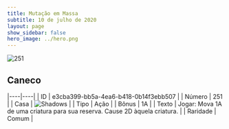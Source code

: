 ```yaml
---
title: Mutação em Massa
subtitle: 10 de julho de 2020
layout: page
show_sidebar: false
hero_image: ../hero.png
---
```


![251](https://cdn.keyforgegame.com/media/card_front/pt/479_251_8932GXGRJV3G_pt.png)

## Caneco

|----|----|
| ID | e3cba399-bb5a-4ea6-b418-0b14f3ebb507 |
| Número | 251 |
| Casa | ![Shadows](https://archonarcana.com/images/thumb/e/ee/Shadows.png/22px-Shadows.png "Sombras") |
| Tipo | Ação |
| Bônus | 1A |
| Texto | Jogar: Mova 1A de uma criatura  para sua reserva. Cause 2D àquela  criatura. |
| Raridade | Comum |
